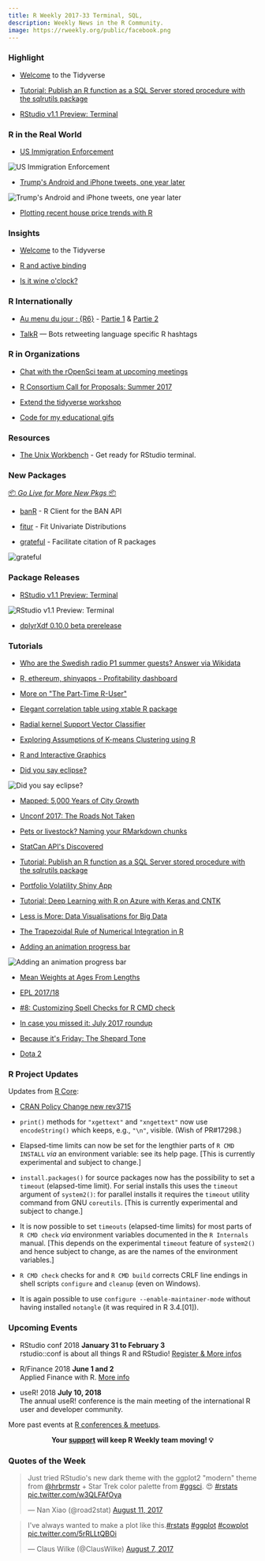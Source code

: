 ```yaml
---
title: R Weekly 2017-33 Terminal, SQL,
description: Weekly News in the R Community.
image: https://rweekly.org/public/facebook.png
---
```



###  Highlight

+ [Welcome](https://www.tidyverse.org/articles/2017/07/welcome/) to the Tidyverse

+ [Tutorial: Publish an R function as a SQL Server stored procedure with the sqlrutils package](http://blog.revolutionanalytics.com/2017/08/tutorial-sqlrutils.html)

+ [RStudio v1.1 Preview: Terminal](https://blog.rstudio.com/2017/08/11/rstudio-v1-1-preview-terminal/)


###  R in the Real World

+ [US Immigration Enforcement](https://www.stoltzmaniac.com/us-immigration-enforcement-part-1/)

![US Immigration Enforcement ](https://i1.wp.com/www.stoltzmaniac.com/wp-content/uploads/2017/08/immigration-enforcement-plots-1.png?w=504&ssl=1)

+ [Trump's Android and iPhone tweets, one year later](http://varianceexplained.org/r/trump-followup/)

![Trump's Android and iPhone tweets, one year later](https://raw.githubusercontent.com/rweekly/image/master/2017-03/device_history-1.png)

+ [Plotting recent house price trends with R](http://lenkiefer.github.io/2017/08/07/house-price-trends)

### Insights

+ [Welcome](https://www.tidyverse.org/articles/2017/07/welcome/) to the Tidyverse

+ [R and active binding](http://colinfay.me/ractivebinfing/)

+ [Is it wine o'clock?](http://www.masalmon.eu/2017/08/12/wineoclock/)

###  R Internationally

+ [Au menu du jour : {R6}](http://www.thinkr.fr/au-menu-du-jour-r6-partie-1/) - [Partie 1](http://www.thinkr.fr/au-menu-du-jour-r6-partie-1/) & [Partie 2](http://www.thinkr.fr/au-menu-du-jour-r6-partie-2/)

+ [TalkR](https://github.com/ColinFay/talkR) — Bots retweeting language specific R hashtags

###  R in Organizations

+ [Chat with the rOpenSci team at upcoming meetings](http://ropensci.org/blog/blog/2017/08/11/ropensci-at-meetings)

+ [R Consortium Call for Proposals: Summer 2017](https://www.r-consortium.org/blog/2017/08/11/r-consortium-call-for-proposals-summer-2017)

+ [Extend the tidyverse workshop](https://blog.rstudio.com/2017/08/10/upcoming-workshops/)

+ [Code for my educational gifs](https://simplystatistics.org/2017/08/08/code-for-my-educational-gifs/)


###  Resources

+ [The Unix Workbench](http://seankross.com/the-unix-workbench/command-line-basics.html#hello-terminal) - Get ready for RStudio terminal.

###  New Packages

<p class="added-hostname"><a href="https://rweekly.org/live" target="_blank" class="externalLink">📦 <i>Go Live for More New Pkgs</i> 📦</a></p>

+ [banR](https://cran.r-project.org/web/packages/banR/index.html) - R Client for the BAN API

+ [fitur](https://cran.r-project.org/web/packages/fitur/index.html) - Fit Univariate Distributions

+ [grateful](https://github.com/Pakillo/grateful) - Facilitate citation of R packages

![grateful](https://pbs.twimg.com/media/DGwR79WXgAAx5pC.jpg)

### Package Releases

+ [RStudio v1.1 Preview: Terminal](https://blog.rstudio.com/2017/08/11/rstudio-v1-1-preview-terminal/)

![RStudio v1.1 Preview: Terminal](https://d33wubrfki0l68.cloudfront.net/b031c0021b45e857c84024787d9f0601bac738cf/bac85/images/2017-08-07-1_1_term_vim.png)

+ [dplyrXdf 0.10.0 beta prerelease](http://blog.revolutionanalytics.com/2017/08/dplyrxdf-0100-beta-prerelease.html)

###  Tutorials

+ [Who are the Swedish radio P1 summer guests? Answer via Wikidata](http://www.masalmon.eu/2017/08/06/p1/)

+ [R, ethereum, shinyapps - Profitability dashboard](https://fathomson.github.io/2017/07/20/R,-shinyapps,-ethereum-Profitability-dashboard-part-1of2)

+ [More on "The Part-Time R-User"](http://www.win-vector.com/blog/2017/08/more-on-the-part-time-r-user/)

+ [Elegant correlation table using xtable R package](http://www.sthda.com/english/wiki/elegant-correlation-table-using-xtable-r-package)

+ [Radial kernel Support Vector Classifier](https://datascienceplus.com/radial-kernel-support-vector-classifier/)

+ [Exploring Assumptions of K-means Clustering using R](http://r-posts.com/exploring-assumptions-of-k-means-clustering-using-r/)

+ [R and Interactive Graphics](https://rviews.rstudio.com/2017/08/07/r-and-interactive-graphics/)

+ [Did you say eclipse?](http://austinwehrwein.com/post/solareclipse/)

![Did you say eclipse?](https://raw.githubusercontent.com/rweekly/image/master/2017-03/solareclipse_files.png)

+ [Mapped: 5,000 Years of City Growth](http://spatial.ly/2017/08/mapped-5000-years-of-city-growth/)

+ [Unconf 2017: The Roads Not Taken](http://ropensci.org/blog/blog/2017/08/08/unconfroadsnottaken)

+ [Pets or livestock? Naming your RMarkdown chunks](http://www.masalmon.eu/2017/08/08/chunkpets/)

+ [StatCan API's Discovered](https://www.mytinyshinys.com/2017/08/09/statcanapi)

+ [Tutorial: Publish an R function as a SQL Server stored procedure with the sqlrutils package](http://blog.revolutionanalytics.com/2017/08/tutorial-sqlrutils.html)

+ [Portfolio Volatility Shiny App](https://rviews.rstudio.com/2017/08/09/portfolio-volatility-shiny-app/)

+ [Tutorial: Deep Learning with R on Azure with Keras and CNTK](http://blog.revolutionanalytics.com/2017/08/keras-and-cntk.html)

+ [Less is More: Data Visualisations for Big Data](http://spatial.ly/2017/08/less-is-more-data-visualisations-for-big-data/)

+ [The Trapezoidal Rule of Numerical Integration in R](http://www.aaronschlegel.com/the-trapezoidal-rule-of-numerical-integration-in-r/)

+ [Adding an animation progress bar](http://lenkiefer.github.io/2017/08/10/animation-progress)

![Adding an animation progress bar](https://raw.githubusercontent.com/rweekly/image/master/2017-03/ezgif-1-c3461e2e12.gif)

+ [Mean Weights at Ages From Lengths](http://derekogle.com/fishR/2017-08-09-MeanWeights)

+ [EPL 2017/18](https://www.mytinyshinys.com/2017/08/10/epl2018)

+ [#8: Customizing Spell Checks for R CMD check](http://dirk.eddelbuettel.com/blog/2017/08/10#008_aspell_cran_incoming)

+ [In case you missed it: July 2017 roundup](http://blog.revolutionanalytics.com/2017/08/in-case-you-missed-it-july-2017-roundup.html)

+ [Because it's Friday: The Shepard Tone](http://blog.revolutionanalytics.com/2017/08/because-its-friday-the-shepard-tone.html)

+ [Dota 2](https://blog.openai.com/dota-2/)



<!--<div class="post-more-begin"></div><div class="post-more-end"></div>-->


###  R Project Updates

Updates from [R Core](http://developer.r-project.org/blosxom.cgi/R-devel/NEWS):

+ [CRAN Policy Change new rev3715](https://github.com/eddelbuettel/crp/commit/ca80cb10b51b83051f365bbfea417bb514b2f594)

+ `print()` methods for `"xgettext"` and `"xngettext"` now use `encodeString()` which keeps, e.g., `"\n"`, visible. (Wish of PR#17298.)

+ Elapsed-time limits can now be set for the lengthier parts of `R CMD INSTALL` _via_ an environment variable: see its help page. [This is currently experimental and subject to change.]

+ `install.packages()` for source packages now has the possibility to set a `timeout` (elapsed-time limit). For serial installs this uses the `timeout` argument of `system2()`: for parallel installs it requires the `timeout` utility command from GNU `coreutils`. [This is currently experimental and subject to change.]

+ It is now possible to set `timeouts` (elapsed-time limits) for most parts of `R CMD check` _via_ environment variables documented in the `R Internals` manual. [This depends on the experimental `timeout` feature of `system2()` and hence subject to change, as are the names of the environment variables.]

+ `R CMD check` checks for and `R CMD build` corrects CRLF line endings in shell scripts `configure` and `cleanup` (even on Windows).

+ It is again possible to use `configure --enable-maintainer-mode` without having installed `notangle` (it was required in R 3.4.[01]).

###  Upcoming Events

+ RStudio conf 2018 **January 31 to February 3** <br />
rstudio::conf is about all things R and RStudio! [Register & More infos](https://www.rstudio.com/conference/)

+ R/Finance 2018 **June 1 and 2** <br />
Applied Finance with R. [More info](http://www.rinfinance.com)

+ useR! 2018 **July 10, 2018** <br />
The annual useR! conference is the main meeting of the international R user and developer community.

More past events at [R conferences & meetups](https://conf.rweekly.org).


<p class="hide-support added-hostname support-rweekly" style="text-align: center;font-weight: bold;">Your <a class="non-visited externalLink" href="https://www.patreon.com/rweekly" onclick="pas(this)">support</a> will keep R Weekly team moving! 💡</p>


###  Quotes of the Week


<blockquote class="twitter-tweet" data-lang="en"><p lang="en" dir="ltr">Just tried RStudio&#39;s new dark theme with the ggplot2 &quot;modern&quot; theme from <a href="https://twitter.com/hrbrmstr">@hrbrmstr</a> + Star Trek color palette from <a href="https://twitter.com/hashtag/ggsci?src=hash">#ggsci</a>. 😍 <a href="https://twitter.com/hashtag/rstats?src=hash">#rstats</a> <a href="https://t.co/w3QLFAfOya">pic.twitter.com/w3QLFAfOya</a></p>&mdash; Nan Xiao (@road2stat) <a href="https://twitter.com/road2stat/status/896065821889277953">August 11, 2017</a></blockquote>

<blockquote class="twitter-tweet" data-lang="en"><p lang="en" dir="ltr">I&#39;ve always wanted to make a plot like this.<a href="https://twitter.com/hashtag/rstats?src=hash">#rstats</a> <a href="https://twitter.com/hashtag/ggplot?src=hash">#ggplot</a> <a href="https://twitter.com/hashtag/cowplot?src=hash">#cowplot</a> <a href="https://t.co/5rRLLtQBOi">pic.twitter.com/5rRLLtQBOi</a></p>&mdash; Claus Wilke (@ClausWilke) <a href="https://twitter.com/ClausWilke/status/894581601396559872">August 7, 2017</a></blockquote>
